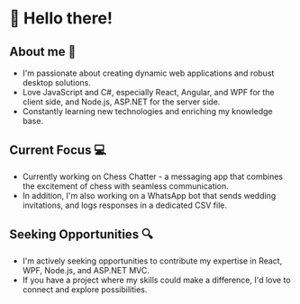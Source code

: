 # 👋 Hello there!

## About me 📝
- I'm passionate about creating dynamic web applications and robust desktop solutions.
- Love JavaScript and C#, especially React, Angular, and WPF for the client side, and Node.js, ASP.NET for the server side.
- Constantly learning new technologies and enriching my knowledge base.

## Current Focus 💻
- Currently working on Chess Chatter - a messaging app that combines the excitement of chess with seamless communication.
- In addition, I'm also working on a WhatsApp bot that sends wedding invitations, and logs responses in a dedicated CSV file.

## Seeking Opportunities 🔍
- I'm actively seeking opportunities to contribute my expertise in React, WPF, Node.js, and ASP.NET MVC.
- If you have a project where my skills could make a difference, I'd love to connect and explore possibilities.
